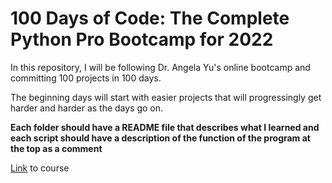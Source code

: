 # 100 Days of Code: The Complete Python Pro Bootcamp for 2022

In this repository, I will be following Dr. Angela Yu's online bootcamp and
committing 100 projects in 100 days.

The beginning days will start with easier projects that will progressingly
get harder and harder as the days go on.

**Each folder should have a README file that describes what I learned and 
each script should have a description of the function of the program at the
top as a comment**

[Link](https://www.udemy.com/course/100-days-of-code/learn/) to course
